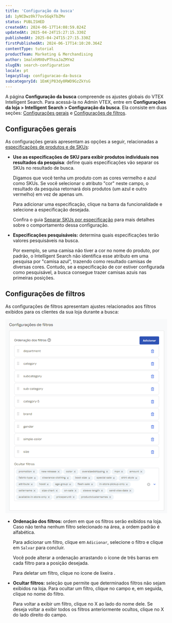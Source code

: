 ```yaml
---
title: 'Configuração da busca'
id: 1yNCDwz0k77ovSGqkTbZMv
status: PUBLISHED
createdAt: 2024-06-17T14:08:59.824Z
updatedAt: 2025-04-24T15:27:15.330Z
publishedAt: 2025-04-24T15:27:15.330Z
firstPublishedAt: 2024-06-17T14:10:20.364Z
contentType: tutorial
productTeam: Marketing & Merchandising
author: 1malnhMX0vPThsaJaZMYm2
slugEN: search-configuration
locale: pt
legacySlug: configuracao-da-busca
subcategoryId: 1EmKjP83dy0RWD9GzZkYsG
---
```


A página **Configuração da busca** compreende os ajustes globais do VTEX Intelligent Search. Para acessá-la no Admin VTEX, entre em **Configurações da loja > Intelligent Search > Configuração da busca**. Ela consiste em duas seções: [Configurações gerais](#configuracoes-gerais) e [Configurações de filtros](#configuracoes-de-filtros).

## Configurações gerais

As configurações gerais apresentam as opções a seguir, relacionadas a [especificações de produtos e de SKUs](/pt/tracks/catalogo-101--5AF0XfnjfWeopIFBgs3LIQ/2NQoBv8m4Yz3oQaLgDRagP):

* **Use as especificações de SKU para exibir produtos individuais nos resultados da pesquisa**: define quais especificações vão separar os SKUs no resultado de busca.

    Digamos que você tenha um produto com as cores vermelho e azul como SKUs. Se você selecionar o atributo "cor" neste campo, o resultado da pesquisa retornará dois produtos (um azul e outro vermelho) em vez de apenas um.

    Para adicionar uma especificação, clique na barra da funcionalidade e selecione a especificação desejada.

    Confira o guia [Separar SKUs por especificação](/pt/tracks/vtex-intelligent-search--19wrbB7nEQcmwzDPl1l4Cb/5uVxuWxTA8VvLX3G8UCcUE) para mais detalhes sobre o comportamento dessa configuração. 

* **Especificações pesquisáveis:** determina quais especificações terão valores pesquisáveis na busca.

    Por exemplo, se uma camisa não tiver a cor no nome do produto, por padrão, o Intelligent Search não identifica esse atributo em uma pesquisa por "camisa azul", trazendo como resultado camisas de diversas cores. Contudo, se a especificação de cor estiver configurada como pesquisável, a busca consegue trazer camisas azuis nas primeiras posições.

## Configurações de filtros

As configurações de filtros apresentam ajustes relacionados aos filtros exibidos para os clientes da sua loja durante a busca:

![Configurações de filtros](https://raw.githubusercontent.com/vtexdocs/help-center-content/refs/heads/main/docs/pt/tutorials/Intelligent%20Search/Intelligent%20Search%20Settings/configuracao-da-busca_1.png)

* **Ordenação dos filtros:** ordem em que os filtros serão exibidos na loja. Caso não tenha nenhum filtro selecionado na área, a ordem padrão é alfabética.

    Para adicionar um filtro, clique em `Adicionar`, selecione o filtro e clique em `Salvar` para concluir.

    Você pode alterar a ordenação arrastando o ícone de três barras <i class="fas fa-grip-vertical"></i> em cada filtro para a posição desejada.

    Para deletar um filtro, clique no ícone de lixeira <i class="fas fa-trash-alt"></i>.

* **Ocultar filtros:** seleção que permite que determinados filtros não sejam exibidos na loja. Para ocultar um filtro, clique no campo e, em seguida, clique no nome do filtro. 

    Para voltar a exibir um filtro, clique no X ao lado do nome dele. Se deseja voltar a exibir todos os filtros anteriormente ocultos, clique no X do lado direito do campo.


